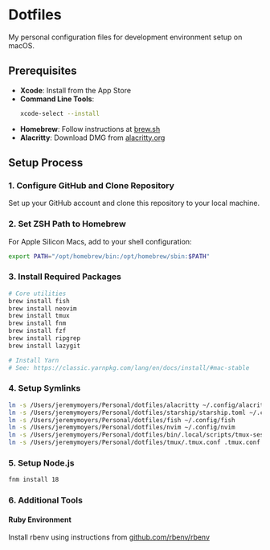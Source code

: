 # Dotfiles

My personal configuration files for development environment setup on macOS.

## Prerequisites

- **Xcode**: Install from the App Store
- **Command Line Tools**:
    ```bash
    xcode-select --install
    ```
- **Homebrew**: Follow instructions at [brew.sh](https://brew.sh)
- **Alacritty**: Download DMG from [alacritty.org](https://alacritty.org/)

## Setup Process

### 1. Configure GitHub and Clone Repository

Set up your GitHub account and clone this repository to your local machine.

### 2. Set ZSH Path to Homebrew

For Apple Silicon Macs, add to your shell configuration:

```bash
export PATH="/opt/homebrew/bin:/opt/homebrew/sbin:$PATH"
```

### 3. Install Required Packages

```bash
# Core utilities
brew install fish
brew install neovim
brew install tmux
brew install fnm
brew install fzf
brew install ripgrep
brew install lazygit

# Install Yarn
# See: https://classic.yarnpkg.com/lang/en/docs/install/#mac-stable
```

### 4. Setup Symlinks

```bash
ln -s /Users/jeremymoyers/Personal/dotfiles/alacritty ~/.config/alacritty
ln -s /Users/jeremymoyers/Personal/dotfiles/starship/starship.toml ~/.config/starship.toml
ln -s /Users/jeremymoyers/Personal/dotfiles/fish ~/.config/fish
ln -s /Users/jeremymoyers/Personal/dotfiles/nvim ~/.config/nvim
ln -s /Users/jeremymoyers/Personal/dotfiles/bin/.local/scripts/tmux-sessionizer .local/bin/tmux-sessionizer
ln -s /Users/jeremymoyers/Personal/dotfiles/tmux/.tmux.conf .tmux.conf
```

### 5. Setup Node.js

```bash
fnm install 18
```

### 6. Additional Tools

#### Ruby Environment

Install rbenv using instructions from [github.com/rbenv/rbenv](https://github.com/rbenv/rbenv)
